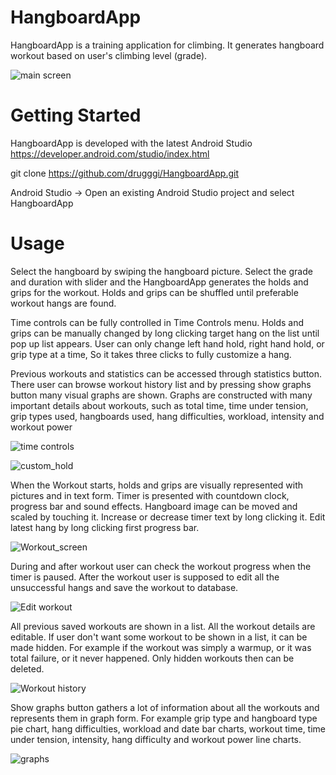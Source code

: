 # HangboardApp
HangboardApp is a training application for climbing. It generates hangboard workout based on user's climbing level (grade).

![main screen](https://drugggi.github.io/main_screen.jpg)

# Getting Started

HangboardApp is developed with the latest Android Studio https://developer.android.com/studio/index.html

git clone https://github.com/drugggi/HangboardApp.git

Android Studio -> Open an existing Android Studio project and select HangboardApp

# Usage

Select the hangboard by swiping the hangboard picture. Select the grade and duration with slider and the HangboardApp generates the holds and grips for the workout. Holds and grips can be shuffled until preferable workout hangs are found.

Time controls can be fully controlled in Time Controls menu. Holds and grips can be manually changed by long clicking target hang on the list until pop up list appears. User can only change left hand hold, right hand hold, or grip type at a time, So it takes three clicks to fully customize a hang.

Previous workouts and statistics can be accessed through statistics button. There user can browse workout history list and by pressing show graphs button many visual graphs are shown. Graphs are constructed with many important details about workouts, such as total time, time under tension, grip types used, hangboards used, hang difficulties, workload, intensity and workout power

![time controls](https://drugggi.github.io/Settings_menu.jpg)

![custom_hold](https://drugggi.github.io/Customhold.jpg)

When the Workout starts, holds and grips are visually represented with pictures and in text form. Timer is presented with countdown clock, progress bar and sound effects. Hangboard image can be moved and scaled by touching it. Increase or decrease timer text by long clicking it. Edit latest hang by long clicking first progress bar.

![Workout_screen](https://drugggi.github.io/workout.jpg)

During and after workout user can check the workout progress when the timer is paused. After the workout user is supposed to edit all the unsuccessful hangs and save the workout to database.

![Edit workout](https://drugggi.github.io/editing_workout.jpg)

All previous saved workouts are shown in a list. All the workout details are editable. If user don't want some workout to be shown in a list, it can be made hidden. For example if the workout was simply a warmup, or it was total failure, or it never happened. Only hidden workouts then can be deleted.

![Workout history](https://drugggi.github.io/database.jpg)

Show graphs button gathers a lot of information about all the workouts and represents them in graph form. For example grip type and hangboard type pie chart, hang difficulties, workload and date bar charts, workout time, time under tension, intensity, hang difficulty and workout power line charts.

![graphs](https://drugggi.github.io/graphs.jpg)

